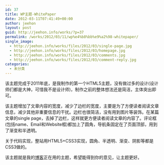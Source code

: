 ```yaml
---
id: 37
title: WP主题-WhitePaper
date: 2012-03-11T07:41:49+00:00
author: jeehon
layout: post
guid: http://jeehon.info/works/?p=37
permalink: /works/2012/03/11/wp%e4%b8%bb%e9%a2%98-whitepaper/
single_image:
  - http://jeehon.info/works/files/2012/03/single-page.jpg
  - http://jeehon.info/works/files/2012/03/homepage.jpg
  - http://jeehon.info/works/files/2012/03/comments.jpg
  - http://jeehon.info/works/files/2012/03/comment-reply.jpg
categories:
  - 未分类
---
```

该主题完成于2011年底，是我制作的第一个HTML5主题，没有做过多的设计(设计师们都是大神，可惜我不是设计师)，制作之前的整体想法还是简洁，主体突出即可。

该主题增加了文章内容的宽度，减少了边栏的宽度，主要是为了方便读者阅读文章信息，减少其他非重要信息的干扰。边栏也很简洁，没有用到图片等装饰。在某篇文章的single page，去掉了边栏，这样就更方便读者阅读文章的内容了。评论框(包括name、Email和Website框)都加上了圆角，导航条固定在了页面顶部，用到了渐变和半透明。

关于代码实现，整站用HTML5+CSS3实现，圆角、半透明、渐变、阴影等都是CSS3做的。

该主题就是我的[博客](http://jeehon.info/log)正在用的主题，希望能得到你的意见，让主题更好。